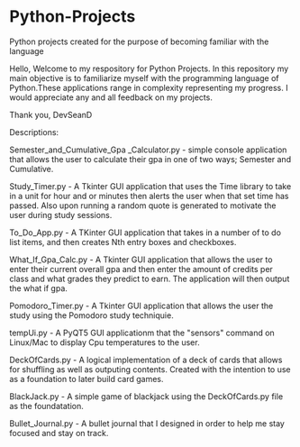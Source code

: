 # Python-Projects
Python projects created for the purpose of becoming familiar with the language

  Hello, Welcome to my respository for Python Projects. In this repository my main objective is to familiarize myself with the programming language of Python.These applications range in complexity representing my progress.
I would appreciate any and all feedback on my projects.


Thank you, 
  DevSeanD
  
  Descriptions:
 
 Semester_and_Cumulative_Gpa _Calculator.py -  simple console application that allows the user to calculate their gpa in one of two ways; Semester and Cumulative. 
 
 Study_Timer.py - A Tkinter GUI application that uses the Time library to take in a unit for hour and or minutes then alerts the user when that set time has passed. Also upon running a random quote is generated to motivate the user during study sessions. 
 
 To_Do_App.py - A TKinter GUI application that takes in a number of to do list items, and then creates Nth entry boxes and checkboxes. 
 
 What_If_Gpa_Calc.py - A Tkinter GUI application that allows the user to enter their current overall gpa and then enter the amount of credits per class and what grades they predict to earn. The application will then output the what if gpa. 

 Pomodoro_Timer.py - A Tkinter GUI application that allows the user the study using the Pomodoro study techniquie. 
 
 tempUi.py - A PyQT5 GUI applicationm that the "sensors" command on Linux/Mac to display Cpu temperatures to the user.

 DeckOfCards.py - A logical implementation of a deck of cards that allows for shuffling as well as outputing contents. Created with the intention to use as a foundation to later build card games.

 BlackJack.py - A simple game of blackjack using the DeckOfCards.py file as the foundatation.
 
 Bullet_Journal.py - A bullet journal that I designed in order to help me stay focused and stay on track.
